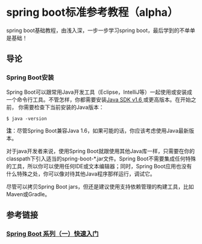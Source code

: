 # spring boot标准参考教程（alpha）
spring boot基础教程，由浅入深，一步一步学习spring boot，最后学到的不单单是基础！

## 导论

### Spring Boot安装

Spring Boot可以跟常用Java开发工具（Eclipse，IntelliJ等）一起使用或安装成一个命令行工具。不管怎样，你都需要安装[Java SDK v1.6 ](http://www.java.com/)或更高版本。在开始之前，
你需要检查下当前安装的Java版本：
```shell
$ java -version
```
**注**：尽管Spring Boot兼容Java 1.6，如果可能的话，你应该考虑使用Java最新版本。

对于java开发者来说，使用Spring Boot就跟使用其他Java库一样，只需要在你的classpath下引入适当的spring-boot-*.jar文件。Spring Boot不需要集成任何特殊的工具，所以你可以使用任何IDE或文本编辑器；同时，Spring Boot应用也没有什么特殊之处，你可以像对待其他Java程序那样运行，调试它。

尽管可以拷贝Spring Boot jars，但还是建议使用支持依赖管理的构建工具，比如Maven或Gradle。

## 参考链接

### [Spring Boot 系列（一）快速入门](http://blog.csdn.net/sinat_14982831/article/details/75126936)

